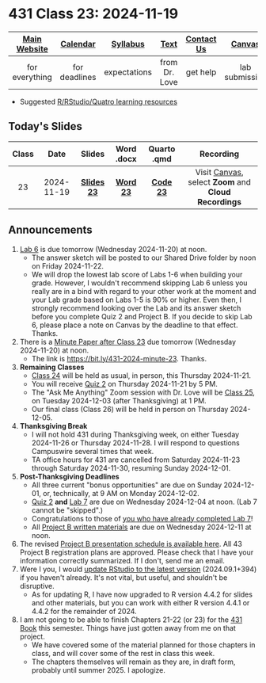 # 431 Class 23: 2024-11-19

[Main Website](https://thomaselove.github.io/431-2024/) | [Calendar](https://thomaselove.github.io/431-2024/calendar.html) | [Syllabus](https://thomaselove.github.io/431-syllabus-2024/) | [Text](https://thomaselove.github.io/431-book/) | [Contact Us](https://thomaselove.github.io/431-2024/contact.html) | [Canvas](https://canvas.case.edu) | [Data and Code](https://github.com/THOMASELOVE/431-data)
:-----------: | :--------------: | :----------: | :---------: | :-------------: | :-----------: | :------------:
for everything | for deadlines | expectations | from Dr. Love | get help | lab submission | for downloads

- Suggested [R/RStudio/Quatro learning resources](https://thomaselove.github.io/431-2024/resources.html)

## Today's Slides

Class | Date | Slides | Word .docx | Quarto .qmd | Recording
:---: | :--------: | :------: | :------: | :------: | :-------------:
23 | 2024-11-19 | **[Slides 23](https://thomaselove.github.io/431-slides-2024/class23.html)** | **[Word 23](https://thomaselove.github.io/431-slides-2024/class23w.docx)** | **[Code 23](https://github.com/THOMASELOVE/431-slides-2024/blob/main/class23.qmd)** | Visit [Canvas](https://canvas.case.edu/), select **Zoom** and **Cloud Recordings**

## Announcements

1. [Lab 6](https://github.com/THOMASELOVE/431-labs-2024/tree/main/lab6) is due tomorrow (Wednesday 2024-11-20) at noon.
    - The answer sketch will be posted to our Shared Drive folder by noon on Friday 2024-11-22.
    - We will drop the lowest lab score of Labs 1-6 when building your grade. However, I wouldn't recommend skipping Lab 6 unless you really are in a bind with regard to your other work at the moment and your Lab grade based on Labs 1-5 is 90% or higher. Even then, I strongly recommend looking over the Lab and its answer sketch before you complete Quiz 2 and Project B. If you decide to skip Lab 6, please place a note on Canvas by the deadline to that effect. Thanks.
2. There is a [Minute Paper after Class 23](https://bit.ly/431-2024-minute-23) due tomorrow (Wednesday 2024-11-20) at noon.
    - The link is <https://bit.ly/431-2024-minute-23>. Thanks.
3. **Remaining Classes**
    - [Class 24](https://github.com/THOMASELOVE/431-classes-2024/tree/main/class24) will be held as usual, in person, this Thursday 2024-11-21.
    - You will receive [Quiz 2](https://github.com/THOMASELOVE/431-quizzes-2024/tree/main/quiz2) on Thursday 2024-11-21 by 5 PM.
    - The "Ask Me Anything" Zoom session with Dr. Love will be [Class 25](https://github.com/THOMASELOVE/431-classes-2024/tree/main/class25), on Tuesday 2024-12-03 (after Thanksgiving) at 1 PM.
    - Our final class (Class 26) will be held in person on Thursday 2024-12-05.
4. **Thanksgiving Break**
    - I will not hold 431 during Thanksgiving week, on either Tuesday 2024-11-26 or Thursday 2024-11-28. I will respond to questions Campuswire several times that week.
    - TA office hours for 431 are cancelled from Saturday 2024-11-23 through Saturday 2024-11-30, resuming Sunday 2024-12-01.
5. **Post-Thanksgiving Deadlines**
    - All three current "bonus opportunities" are due on Sunday 2024-12-01, or, technically, at 9 AM on Monday 2024-12-02.
    - [Quiz 2](https://github.com/THOMASELOVE/431-quizzes-2024/tree/main/quiz2) **and** [Lab 7](https://github.com/THOMASELOVE/431-labs-2024/tree/main/lab7) are due on Wednesday 2024-12-04 at noon. (Lab 7 cannot be "skipped".)
    - Congratulations to those of [you who have already completed Lab 7](https://github.com/THOMASELOVE/431-labs-2024/tree/main/lab7#new-completed-websites-by-students-in-this-years-class)!
    - All [Project B written materials](https://thomaselove.github.io/431-projectB-2024/checklist.html) are due on Wednesday 2024-12-11 at noon.
6. The revised [Project B presentation schedule is available here](https://github.com/THOMASELOVE/431-classes-2024/blob/main/projectB/schedule.md). All 43 Project B registration plans are approved. Please check that I have your information correctly summarized. If I don't, send me an email.
7. Were I you, I would [update RStudio to the latest version](https://posit.co/download/rstudio-desktop/) (2024.09.1+394) if you haven't already. It's not vital, but useful, and shouldn't be disruptive.
    - As for updating R, I have now upgraded to R version 4.4.2 for slides and other materials, but you can work with either R version 4.4.1 or 4.4.2 for the remainder of 2024.
8. I am not going to be able to finish Chapters 21-22 (or 23) for the [431 Book](https://thomaselove.github.io/431-book/) this semester. Things have just gotten away from me on that project.
    - We have covered some of the material planned for those chapters in class, and will cover some of the rest in class this week.
    - The chapters themselves will remain as they are, in draft form, probably until summer 2025. I apologize.
